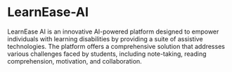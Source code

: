 # LearnEase-AI
LearnEase AI is an innovative AI-powered platform designed to empower individuals with learning disabilities by providing a suite of assistive technologies. The platform offers a comprehensive solution that addresses various challenges faced by students, including note-taking, reading comprehension, motivation, and collaboration. 
